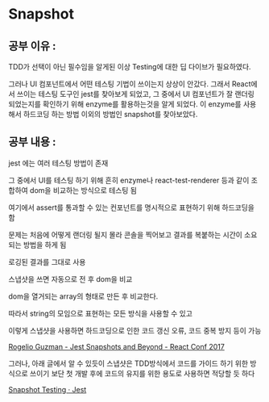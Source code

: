 # Snapshot

## 공부 이유 : 
TDD가 선택이 아닌 필수임을 알게된 이상 Testing에 대한 딥 다이브가 필요하였다. 

그러나 UI 컴포넌트에서 어떤 테스팅 기법이 쓰이는지 상상이 안갔다. 그래서 React에서 쓰이는 테스팅 도구인 jest를 찾아보게 되었고, 그 중에서 UI 컴포넌트가 잘 랜더링 되었는지를 확인하기 위해 enzyme를 활용하는것을 알게 되었다. 이 enzyme를 사용해서 하드코딩 하는 방법 이외의 방법인 snapshot를 찾아보았다. 


## 공부 내용 :

jest 에는 여러 테스팅 방법이 존재

그 중에서 UI를 테스팅 하기 위해 흔히 enzyme나 react-test-renderer 등과 같이 조합하여 dom을 비교하는 방식으로 테스팅 됨

여기에서 assert를 통과할 수 있는 컨포넌트를 명시적으로 표현하기 위해 하드코딩을 함

문제는 처음에 어떻게 랜더링 될지 몰라 콘솔을 찍어보고 결과를 복붙하는 시간이 소요되는 방법을 하게 됨

[](https://www.notion.so/bbef4e733ba949a58fcd864b313b0298#7a3c17629e3d40a998e87056d536e356)

[](https://www.notion.so/bbef4e733ba949a58fcd864b313b0298#dacc9c5d97384029ac662bc9ba95e530)

로깅된 결과를 그대로 사용

[](https://www.notion.so/bbef4e733ba949a58fcd864b313b0298#acb0c2dabd5c4b0eb5ce062f1fcf160d)

스냅샷을 쓰면 자동으로 전 후 dom을 비교

dom을 열거되는 array의 형태로 만든 후 비교한다. 

따라서 string의 모임으로 표현하는 모든 방식을 사용할 수 있고 

이렇게 스냅샷을 사용하면 하드코딩으로 인한 코드 갱신 오류, 코드 중복 방지 등이 가능

[Rogelio Guzman - Jest Snapshots and Beyond - React Conf 2017](https://youtu.be/HAuXJVI_bUs)

그러나, 아래 글에서 알 수 있듯이 스냅샷은 TDD방식에서 코드를 가이드 하기 위한 방식으로 쓰이기 보단 첫 개발 후에 코드의 유지를 위한 용도로 사용하면 적당할 듯 하다

[Snapshot Testing · Jest](https://jestjs.io/docs/ru/snapshot-testing#is-it-possible-to-apply-test-driven-development-principles-with-snapshot-testing)
